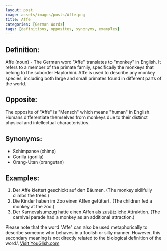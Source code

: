 ```yaml
---
layout: post
image: assets/images/posts/Affe.png
title: Affe
categories: [German Words]
tags: [definitions, opposites, synonyms, examples]
---
```


## Definition:

Affe (noun) - The German word "Affe" translates to "monkey" in English. It refers to a member of the primate family, specifically the monkeys that belong to the suborder Haplorhini. Affe is used to describe any monkey species, including both large and small primates found in different parts of the world.

## Opposite:

The opposite of "Affe" is "Mensch" which means "human" in English. Humans differentiate themselves from monkeys due to their distinct physical and intellectual characteristics.

## Synonyms:

- Schimpanse (chimp)
- Gorilla (gorilla)
- Orang-Utan (orangutan)

## Examples:

1. Der Affe klettert geschickt auf den Bäumen. (The monkey skillfully climbs the trees.)
2. Die Kinder haben im Zoo einen Affen gefüttert. (The children fed a monkey at the zoo.)
3. Der Karnevalsumzug hatte einen Affen als zusätzliche Attraktion. (The carnival parade had a monkey as an additional attraction.)

Please note that the word "Affe" can also be used metaphorically to describe someone who behaves in a foolish or silly manner. However, this secondary meaning is not directly related to the biological definition of the word.\ <a id="yg-widget-0" class="youglish-widget" data-query="Affe" data-lang="german" data-components="8412" data-auto-start="0" data-bkg-color="theme_light" data-title="How%20to%20pronounce%20Affe%20in%20German"  rel="nofollow" href="https://youglish.com">Visit YouGlish.com</a><script async src="https://youglish.com/public/emb/widget.js" charset="utf-8"></script>